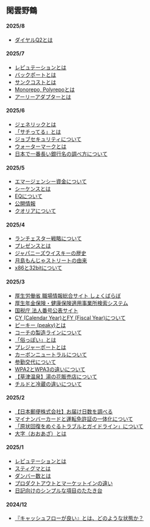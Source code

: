 ## 閑雲野鶴

<!--
#### 2025/12
-->

<!--
#### 2025/11
-->

<!--
#### 2025/10
-->

<!--
#### 2025/9
-->

#### 2025/8
- [ダイヤルQ2とは](posts/202508/44.md)

#### 2025/7
- [レピュテーションとは](posts/202507/43.md)
- [バックポートとは](posts/202507/42.md)
- [サンクコストとは](posts/202507/41.md)
- [Monorepo, Polyrepoとは](posts/202507/40.md)
- [アーリーアダプターとは](posts/202507/39.md)

#### 2025/6
- [ジェネリックとは](posts/202506/38.md)
- [「サチってる」とは](posts/202506/37.md)
- [ジョブセキュリティについて](posts/202506/36.md)
- [ウォーターマークとは](posts/202506/35.md)
- [日本で一番長い銀行名の調べ方について](posts/202506/34.md)

#### 2025/5
- [エマージェンシー資金について](posts/202505/33.md)
- [シーケンスとは](posts/202505/32.md)
- [EQについて](posts/202505/31.md)
- [公開情報](posts/202505/30.md)
- [クオリアについて](posts/202505/29.md)

#### 2025/4
- [ランチェスター戦略について](posts/202504/28.md)
- [プレゼンスとは](posts/202504/27.md)
- [ジャパニーズウイスキーの歴史](posts/202504/26.md)
- [月島もんじゃストリートの由来](posts/202504/25.md)
- [x86と32bitについて](posts/202504/24.md)

#### 2025/3
- [厚生労働省 職場情報総合サイト しょくばらぼ](posts/202503/23.md)
- [厚生年金保険・健康保険適用事業所検索システム](posts/202503/22.md)
- [国税庁 法人番号公表サイト](posts/202503/21.md)
- [CY (Calendar Year)とFY (Fiscal Year)について](posts/202503/20.md)
- [ピーキー (peaky)とは](posts/202503/19.md)
- [コーチの製造ラインについて](posts/202503/18.md)
- [「俗っぽい」とは](posts/202503/17.md)
- [プレジャーボートとは](posts/202503/16.md)
- [カーボンニュートラルについて](posts/202503/15.md)
- [参勤交代について](posts/202503/14.md)
- [WPA2とWPA3の違いについて](posts/202503/13.md)
- [【草津温泉】湯の花販売店について](posts/202503/12.md)
- [チルドと冷蔵の違いについて](posts/202503/11.md)

#### 2025/2
- [【日本郵便株式会社】お届け日数を調べる](posts/202502/10.md)
- [マイナンバーカードと運転免許証の一体化について](posts/202502/9.md)
- [「原状回復をめぐるトラブルとガイドライン」について](posts/202502/8.md)
- [大字（おおあざ）とは](posts/202502/7.md)

#### 2025/1
- [レピュテーションとは](posts/202501/6.md)
- [スティグマとは](posts/202501/5.md)
- [ダンバー数とは](posts/202501/4.md)
- [プロダクトアウトとマーケットインの違い](posts/202501/3.md)
- [日記向けのシンプルな項目のたたき台](posts/202501/2.md)

#### 2024/12
- [『キャッシュフローが良い』とは、どのような状態か？](posts/202412/1.md)

